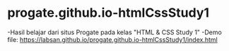 # progate.github.io-htmlCssStudy1
-Hasil belajar dari situs Progate pada kelas "HTML & CSS Study 1"
-Demo file: https://labsan.github.io/progate.github.io-htmlCssStudy1/index.html
